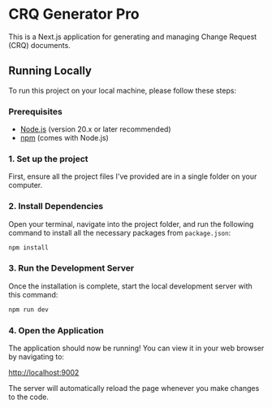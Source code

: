
# CRQ Generator Pro

This is a Next.js application for generating and managing Change Request (CRQ) documents.

## Running Locally

To run this project on your local machine, please follow these steps:

### Prerequisites

- [Node.js](https://nodejs.org/en/) (version 20.x or later recommended)
- [npm](https://www.npmjs.com/) (comes with Node.js)

### 1. Set up the project

First, ensure all the project files I've provided are in a single folder on your computer.

### 2. Install Dependencies

Open your terminal, navigate into the project folder, and run the following command to install all the necessary packages from `package.json`:

```bash
npm install
```

### 3. Run the Development Server

Once the installation is complete, start the local development server with this command:

```bash
npm run dev
```

### 4. Open the Application

The application should now be running! You can view it in your web browser by navigating to:

[http://localhost:9002](http://localhost:9002)

The server will automatically reload the page whenever you make changes to the code.
